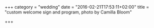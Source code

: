 +++
category = "wedding"
date = "2016-02-21T17:53:11+02:00"
title = "custom welcome sign and program, photo by Camilla Bloom"

+++

